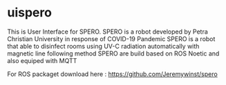 # uispero
This is User Interface for SPERO. SPERO is a robot developed by Petra Christian University in response of COVID-19 Pandemic
SPERO is a robot that able to disinfect rooms using UV-C radiation automatically with magnetic line following method
SPERO are build based on ROS Noetic and also equiped with MQTT

For ROS packaget download here : https://github.com/Jeremywinst/spero
